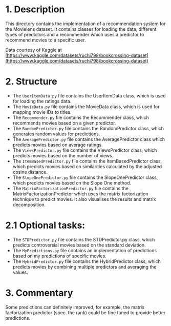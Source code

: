 # 1. Description

This directory contains the implementation of a recommendation system for
the Movielens dataset. It contains classes for loading the data, different
types of predictors and a recommender which uses a predictor to recommend 
movies to a specific user.

Data courtesy of Kaggle at [https://www.kaggle.com/datasets/ruchi798/bookcrossing-dataset](https://www.kaggle.com/datasets/ruchi798/bookcrossing-dataset)

# 2. Structure

- The `UserItemData.py` file contains the UserItemData class,
  which is used for loading the ratings data.
- The `MovieData.py` file contains the MovieData class, which
  is used for mapping movie IDs to titles.
- The `Recommender.py` file contains the Recommender class, which
  recommends movies based on a given predictor.
- The `RandomPredictor.py` file contains the RandomPredictor class,
  which generates random values for predictions.
- The `AveragePredictor.py` file contains the AveragePredictor class
  which predicts movies based on average ratings.
- The `ViewsPredictor.py` file contains the ViewsPredictor class, which
  predicts movies based on the number of views.
- The `ItemBasedPredictor.py` file contains the ItemBasedPredictor class,
  which predicts movies based on similarities calculated by the adjusted
  cosine distance.
- The `SlopeOnePredictor.py` file contains the SlopeOnePredictor class,
  which predicts movies based on the Slope One method.
- The `MatrixFactorizationPredictor.py` file contains the MatrixFactorizationPredictor
  which uses the matrix factorization technique to predict movies. It also 
  visualises the results and matrix decomposition.

# 2.1 Optional tasks:

- The `STDPredictor.py` file contains the STDPredictor.py class, which
  predicts controversial movies based on the standard deviation.
- The `MyPredictions.py` file contains an implementation of predictions
  based on my predictions of specific movies.
- The `HybridPredictor.py` file contains the HybridPredictor class,
  which predicts movies by combining multiple predictors and averaging
  the values.

# 3. Commentary

Some predictions can definitely improved, for example, the matrix 
factorization predictor (spec. the rank) could be fine tuned to 
provide better predictions.